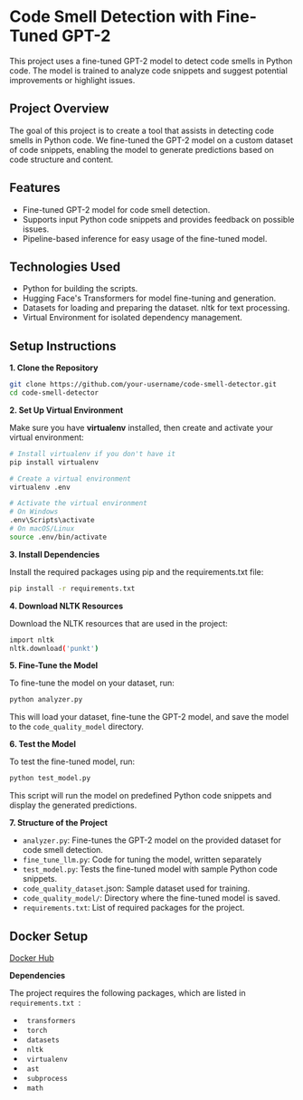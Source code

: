 # Code Smell Detection with Fine-Tuned GPT-2

This project uses a fine-tuned GPT-2 model to detect code smells in Python code. The model is trained to analyze code snippets and suggest potential improvements or highlight issues.

## Project Overview

The goal of this project is to create a tool that assists in detecting code smells in Python code. We fine-tuned the GPT-2 model on a custom dataset of code snippets, enabling the model to generate predictions based on code structure and content.

## Features

- Fine-tuned GPT-2 model for code smell detection.
- Supports input Python code snippets and provides feedback on possible issues.
- Pipeline-based inference for easy usage of the fine-tuned model.

## Technologies Used

- Python for building the scripts.
- Hugging Face's Transformers for model fine-tuning and generation.
- Datasets for loading and preparing the dataset.
  nltk for text processing.
- Virtual Environment for isolated dependency management.

## Setup Instructions

**1. Clone the Repository**

```bash
git clone https://github.com/your-username/code-smell-detector.git
cd code-smell-detector
```

**2. Set Up Virtual Environment**

Make sure you have **virtualenv** installed, then create and activate your virtual environment:

```bash
# Install virtualenv if you don't have it
pip install virtualenv

# Create a virtual environment
virtualenv .env

# Activate the virtual environment
# On Windows
.env\Scripts\activate
# On macOS/Linux
source .env/bin/activate
```

**3. Install Dependencies**

Install the required packages using pip and the requirements.txt file:

```bash
pip install -r requirements.txt
```

**4. Download NLTK Resources**

Download the NLTK resources that are used in the project:

```bash
import nltk
nltk.download('punkt')
```

**5. Fine-Tune the Model**

To fine-tune the model on your dataset, run:

```bash
python analyzer.py
```

This will load your dataset, fine-tune the GPT-2 model, and save the model to the <code>code_quality_model</code> directory.

**6. Test the Model**

To test the fine-tuned model, run:

```bash
python test_model.py
```

This script will run the model on predefined Python code snippets and display the generated predictions.

**7. Structure of the Project**

- <code>analyzer.py</code>: Fine-tunes the GPT-2 model on the provided dataset for code smell detection.
- <code>fine_tune_llm.py</code>: Code for tuning the model, written separately
- <code>test_model.py</code>: Tests the fine-tuned model with sample Python code snippets.
- <code>code_quality_dataset</code>.json: Sample dataset used for training.
- <code>code_quality_model/</code>: Directory where the fine-tuned model is saved.
- <code>requirements.txt</code>: List of required packages for the project.

## Docker Setup

[Docker Hub](https://hub.docker.com/r/annany/red-string-assignment)

**Dependencies**

The project requires the following packages, which are listed in <code>requirements.txt </code>:

- <code> transformers </code>
- <code> torch </code>
- <code> datasets </code>
- <code> nltk </code>
- <code> virtualenv </code>
- <code> ast </code>
- <code> subprocess </code>
- <code> math </code>
